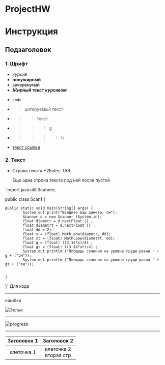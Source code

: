 # ProjectHW
# Инструкция
## Подзаголовок
### 1. Шрифт
* *курсив*
* **полужирный**
* ~~зачеркнутый~~
* ***Жирный текст курсивом***
- `code`
+ >цитируемый текст
- >>текст
- >>>g
- >>>>h
* [текст ссылки](URL_ссылки)

 ### 2. Текст

 * Строка текста +2Enter;  TAB
 
    Еще одна строка текста под ней после пустой



`import java.util.Scanner;

public class Scan1 {

	public static void main(String[] args) {
			System.out.print("Введите ваш диметр, см");
			Scanner d = new Scanner (System.in);
			float diametr = d.nextFloat () ;
			float diametrt = d.nextFloat () ;
			float dd = 2;
			float s = (float) Math.pow(diametr, dd);
			float st = (float) Math.pow(diametrt, dd);
			float g = (float) ((3.14*s)/4) ;
			float gt = (float) ((3.14*st)/4) ;
			System.out.println ("Площадь сечения на уровне груди равна " + g + ("см"));
			System.out.println ("Площадь сечения на уровне груди равна " + gt + ("см"));
			

	}

}` Для кода

 ___
ошибка

![Зелье](https://static.wikia.nocookie.net/habitrpg/images/f/fc/Pet_HatchingPotion_Zombie.png/revision/latest?cb=20210503121739)
___
![progress](https://static.wikia.nocookie.net/habitrpg/images/3/32/Progress_bar.png/revision/latest?cb=20190727093726)
___
| Заголовок 1 | Заголовок 2 |
|:-----------:|:-----------:|
| клеточка 1 | клеточка 2<br/>вторая стр|
